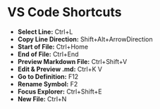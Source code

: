 # VS Code Shortcuts

- **Select Line:** Ctrl+L
- **Copy Line Direction:** Shift+Alt+ArrowDirection
- **Start of File:** Ctrl+Home
- **End of File:** Ctrl+End
- **Preview Markdown File:** Ctrl+Shift+V
- **Edit & Preview .md:** Ctrl+K V
- **Go to Definition:** F12
- **Rename Symbol:** F2
- **Focus Explorer:** Ctrl+Shift+E
- **New File:** Ctrl+N
